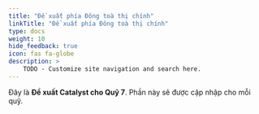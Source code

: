 ```yaml
---
title: "Đề xuất phía Đông toà thị chính"
linkTitle: "Đề xuất phía Đông toà thị chính"
type: docs
weight: 10
hide_feedback: true
icon: fas fa-globe
description: >
    TODO - Customize site navigation and search here.    
---
```


<!-- This index page is yet to be udated.  -->
Đây là **Đề xuất Catalyst cho Quỹ 7**. Phần này sẽ được cập nhập cho mỗi quỹ.